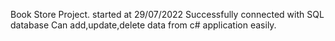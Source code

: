 Book Store Project.
started at 29/07/2022
Successfully connected with SQL database
Can add,update,delete data from c# application easily.
